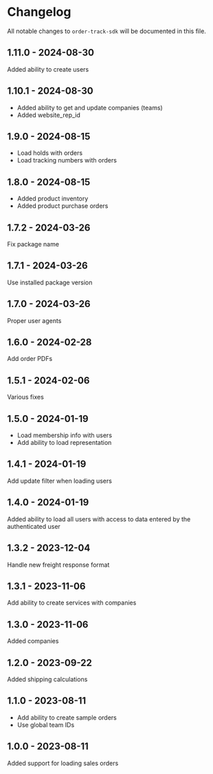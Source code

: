 # Changelog

All notable changes to `order-track-sdk` will be documented in this file.

## 1.11.0 - 2024-08-30

Added ability to create users

## 1.10.1 - 2024-08-30

- Added ability to get and update companies (teams)
- Added website_rep_id

## 1.9.0 - 2024-08-15

- Load holds with orders
- Load tracking numbers with orders

## 1.8.0 - 2024-08-15

- Added product inventory
- Added product purchase orders

## 1.7.2 - 2024-03-26

Fix package name

## 1.7.1 - 2024-03-26

Use installed package version

## 1.7.0 - 2024-03-26

Proper user agents

## 1.6.0 - 2024-02-28

Add order PDFs

## 1.5.1 - 2024-02-06

Various fixes

## 1.5.0 - 2024-01-19

- Load membership info with users
- Add ability to load representation

## 1.4.1 - 2024-01-19

Add update filter when loading users

## 1.4.0 - 2024-01-19

Added ability to load all users with access to data entered by the authenticated user

## 1.3.2 - 2023-12-04

Handle new freight response format

## 1.3.1 - 2023-11-06

Add ability to create services with companies

## 1.3.0 - 2023-11-06

Added companies

## 1.2.0 - 2023-09-22

Added shipping calculations

## 1.1.0 - 2023-08-11

- Add ability to create sample orders
- Use global team IDs

## 1.0.0 - 2023-08-11

Added support for loading sales orders

